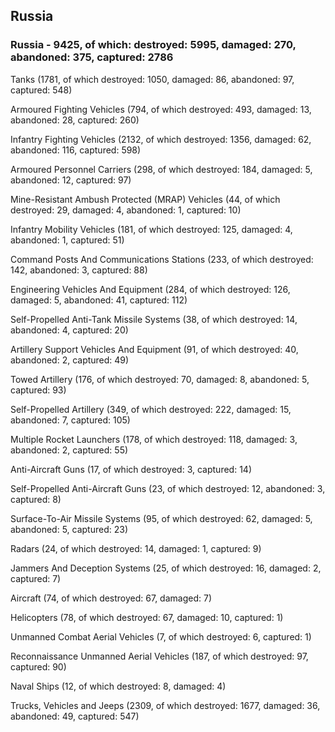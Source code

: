
 
 ## Russia
 
 ### Russia - 9425, of which: destroyed: 5995, damaged: 270, abandoned: 375, captured: 2786

 

 

 Tanks (1781, of which destroyed: 1050, damaged: 86, abandoned: 97, captured: 548)

 Armoured Fighting Vehicles (794, of which destroyed: 493, damaged: 13, abandoned: 28, captured: 260)

 Infantry Fighting Vehicles (2132, of which destroyed: 1356, damaged: 62, abandoned: 116, captured: 598)

 Armoured Personnel Carriers (298, of which destroyed: 184, damaged: 5, abandoned: 12, captured: 97)

 Mine-Resistant Ambush Protected (MRAP) Vehicles (44, of which destroyed: 29, damaged: 4, abandoned: 1, captured: 10)

 Infantry Mobility Vehicles (181, of which destroyed: 125, damaged: 4, abandoned: 1, captured: 51)

 Command Posts And Communications Stations (233, of which destroyed: 142, abandoned: 3, captured: 88)

 Engineering Vehicles And Equipment (284, of which destroyed: 126, damaged: 5, abandoned: 41, captured: 112)

 Self-Propelled Anti-Tank Missile Systems (38, of which destroyed: 14, abandoned: 4, captured: 20)

 Artillery Support Vehicles And Equipment (91, of which destroyed: 40, abandoned: 2, captured: 49)

 Towed Artillery (176, of which destroyed: 70, damaged: 8, abandoned: 5, captured: 93)

 Self-Propelled Artillery (349, of which destroyed: 222, damaged: 15, abandoned: 7, captured: 105)

 Multiple Rocket Launchers (178, of which destroyed: 118, damaged: 3, abandoned: 2, captured: 55)

 Anti-Aircraft Guns (17, of which destroyed: 3, captured: 14)

 Self-Propelled Anti-Aircraft Guns (23, of which destroyed: 12, abandoned: 3, captured: 8)

 Surface-To-Air Missile Systems (95, of which destroyed: 62, damaged: 5, abandoned: 5, captured: 23)

 Radars (24, of which destroyed: 14, damaged: 1, captured: 9)

 Jammers And Deception Systems (25, of which destroyed: 16, damaged: 2, captured: 7)

 Aircraft (74, of which destroyed: 67, damaged: 7)

 Helicopters (78, of which destroyed: 67, damaged: 10, captured: 1)

 Unmanned Combat Aerial Vehicles (7, of which destroyed: 6, captured: 1)

 Reconnaissance Unmanned Aerial Vehicles (187, of which destroyed: 97, captured: 90)

 Naval Ships (12, of which destroyed: 8, damaged: 4)

 Trucks, Vehicles and Jeeps (2309, of which destroyed: 1677, damaged: 36, abandoned: 49, captured: 547)

